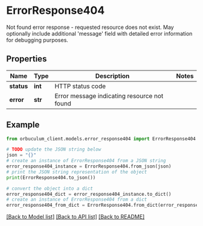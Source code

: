 # ErrorResponse404

Not found error response - requested resource does not exist. May optionally include additional 'message' field with detailed error information for debugging purposes.

## Properties

Name | Type | Description | Notes
------------ | ------------- | ------------- | -------------
**status** | **int** | HTTP status code | 
**error** | **str** | Error message indicating resource not found | 

## Example

```python
from orbuculum_client.models.error_response404 import ErrorResponse404

# TODO update the JSON string below
json = "{}"
# create an instance of ErrorResponse404 from a JSON string
error_response404_instance = ErrorResponse404.from_json(json)
# print the JSON string representation of the object
print(ErrorResponse404.to_json())

# convert the object into a dict
error_response404_dict = error_response404_instance.to_dict()
# create an instance of ErrorResponse404 from a dict
error_response404_from_dict = ErrorResponse404.from_dict(error_response404_dict)
```
[[Back to Model list]](../README.md#documentation-for-models) [[Back to API list]](../README.md#documentation-for-api-endpoints) [[Back to README]](../README.md)


